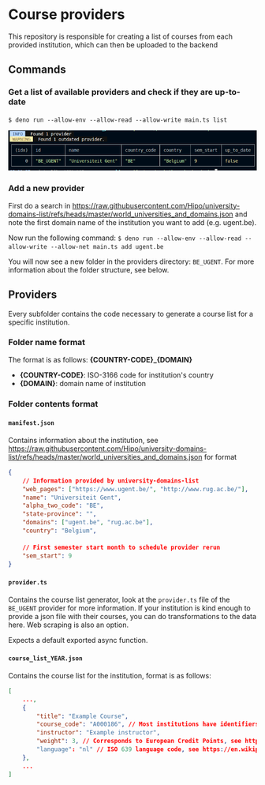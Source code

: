 # Course providers
This repository is responsible for creating a list of courses from each provided institution, which can then be uploaded to the backend

## Commands
### Get a list of available providers and check if they are up-to-date
`$ deno run --allow-env --allow-read --allow-write main.ts list`

![example output](image.png)

### Add a new provider
First do a search in https://raw.githubusercontent.com/Hipo/university-domains-list/refs/heads/master/world_universities_and_domains.json and note the first domain name of the institution you want to add (e.g. ugent.be).

Now run the following command:
`$ deno run --allow-env --allow-read --allow-write --allow-net main.ts add ugent.be`

You will now see a new folder in the providers directory: `BE_UGENT`. For more information about the folder structure, see below.

## Providers
Every subfolder contains the code necessary to generate a course list for a specific institution.

### Folder name format
The format is as follows: **{COUNTRY-CODE}_{DOMAIN}**
- **{COUNTRY-CODE}**: ISO-3166 code for institution's country
- **{DOMAIN}**: domain name of institution

### Folder contents format

#### `manifest.json`
Contains information about the institution, see https://raw.githubusercontent.com/Hipo/university-domains-list/refs/heads/master/world_universities_and_domains.json for format
```json
{
    // Information provided by university-domains-list
    "web_pages": ["https://www.ugent.be/", "http://www.rug.ac.be/"],
    "name": "Universiteit Gent",
    "alpha_two_code": "BE",
    "state-province": "",
    "domains": ["ugent.be", "rug.ac.be"],
    "country": "Belgium",

    // First semester start month to schedule provider rerun
    "sem_start": 9
}
```

#### `provider.ts`
Contains the course list generator, look at the `provider.ts` file of the `BE_UGENT` provider for more information. If your institution is kind enough to provide a json file with their courses, you can do transformations to the data here. Web scraping is also an option.

Expects a default exported async function.

#### `course_list_YEAR.json`
Contains the course list for the institution, format is as follows:
```json
[
    ...,
    {
        "title": "Example Course",
        "course_code": "A000186", // Most institutions have identifiers for their courses, these must be unique
        "instructor": "Example instructor",
        "weight": 3, // Corresponds to European Credit Points, see https://en.wikipedia.org/wiki/European_Credit_Transfer_and_Accumulation_System. Set to zero if your institution does not provide this
        "language": "nl" // ISO 639 language code, see https://en.wikipedia.org/wiki/List_of_ISO_639_language_codes
    },
    ...
]
```

